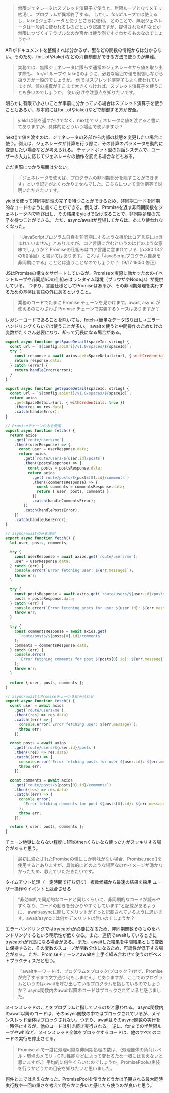 > 無限ジェネレータはスプレッド演算子で使うと、無限ループとなりメモリ枯渇し、プログラムが異常終了する。
> しかし、for/ofループでは使えるし、take()ジェネレータと使うとさらに便利。
> とのことで、無限ジェネレータは一般的に使われるものだという認識ですが、提供されたAPIなどが無限につづくイテラブルなのか否かは使う側ですぐわかるものなのでしょうか？

APIがドキュメントを整備すれば分かるが、型などの関数の情報からは分からない。そのため、for...ofやtake()などの消費制御ができる方法で使うのが無難。

> 実務では、無限ジェネレータに限らず通常のジェネレータから値を取り出す際も、
> for/of ループや take()のように、必要な範囲で値を制御しながら扱う方が一般的でしょうか。
> 例ではスプレッド演算子もよく使われていますが、値の規模がそこまで大きくなければ、スプレッド演算子を使うことも多いのでしょうか。
> 使い分けや注意点を知りたいです。

明らかに有限で小さいことが事前に分かっている場合はスプレッド演算子を使うこともあるが、基本的にはfor...ofやtake()などで制御する方が安全。

> yield は値を返すだけでなく、next()でジェネレータに値を渡せると書いてありますが、具体的にどういう場面で使いますか？

next()で値を渡すのは、ジェネレータの外部から内部の状態を変更したい場合に使う。例えば、ジェネレータが計算を行う際に、その計算のパラメータを動的に変更したい場合などが考えられる。
チャットボット型の対話システムで、ユーザーの入力に応じてジェネレータの動作を変える場合などもある。

ただ実際につかう場面は少ない。

> 「ジェネレータを使えば、プログラムの非同期部分を隠すことができます」という記述がよくわかりませんでした。こちらについて具体例等で説明いただきたいです。

yieldを使って非同期処理の完了を待つことができるため、非同期コードを同期的なコードのように書くことができる。例えば、Promiseを返す非同期関数をジェネレータ内で呼び出し、その結果をyieldで受け取ることで、非同期処理の完了を待つことができる。
ただ、async/awaitが登場してからは、あまり使われなくなった。

> 「JavaScriptプログラム自身を非同期にするような機能はコア言語には含まれていません」とありますが、コア言語に含むというのはどのような意味でしょうか？
> Promiseの仕組みはコア言語に含まれている（p.380 13.2 の1段落目）と書いてはあります。
> これは「JavaScriptプログラム自身を非同期にする」こととは違うことなのでしょうか？（9/17 19:50 修正）

JSはPromiseの構文をサポートしているが、Promiseを実際に動かすためのイベントループや非同期I/Oの仕組みはランタイム環境（ブラウザやNode.js）が提供している。
つまり、言語仕様としてPromiseはあるが、その非同期処理を実行するための基盤は言語の外にあるということ。

> 業務のコードでたまに Promise チェーンを見かけます。await, async が使えるのにわざわざ Promise チェーンで実装するケースはありますか？

レガシーコードであることを除いても、fetch->簡単なデータ取り出し->エラーハンドリングくらいでは使うことが多い。
awaitを使うと中間操作のためだけの変数がたくさん必要になり、却って冗長になる場合がある。

```javascript
export async function getSpaceDetail(spaceId: string) {
  const url = `${config.apiUri}/v1.0/spaces/${spaceId}`;
  try {
    const response = await axios.get<SpaceDetail>(url, { withCredentials: true });
    return response.data;
  } catch (error) {
    return handleError(error);
  }
}

export async function getSpaceDetail(spaceId: string) {
  const url = `${config.apiUri}/v1.0/spaces/${spaceId}`;
  return axios
    .get<SpaceDetail>(url, { withCredentials: true })
    .then(res => res.data)
    .catch(handleError);
}
```

```javascript
// Promiseチェーンのみを使用
export async function fetch() {
  return axios
    .get(`route/users/me`)
    .then((userResponse) => {
      const user = userResponse.data;
      return axios
        .get(`route/users/${user.id}/posts`)
        .then((postsResponse) => {
          const posts = postsResponse.data;
          return axios
            .get(`route/posts/${posts[0].id}/comments`)
            .then((commentsResponse) => {
              const comments = commentsResponse.data;
              return { user, posts, comments };
            })
            .catch(handleCommentsError);
        })
        .catch(handlePostsError);
    })
    .catch(handleUserError);
}

// async/awaitのみを使用
export async function fetch() {
  let user, posts, comments;

  try {
    const userResponse = await axios.get(`route/users/me`);
    user = userResponse.data;
  } catch (err) {
    console.error(`Error fetching user: ${err.message}`);
    throw err;
  }

  try {
    const postsResponse = await axios.get(`route/users/${user.id}/posts`);
    posts = postsResponse.data;
  } catch (err) {
    console.error(`Error fetching posts for user ${user.id}: ${err.message}`);
    throw err;
  }

  try {
    const commentsResponse = await axios.get(
      `route/posts/${posts[0].id}/comments`
    );
    comments = commentsResponse.data;
  } catch (err) {
    console.error(
      `Error fetching comments for post ${posts[0].id}: ${err.message}`
    );
    throw err;
  }

  return { user, posts, comments };
}

// async/awaitとPromiseチェーンを組み合わせ
export async function fetch() {
  const user = await axios
    .get(`route/users/me`)
    .then((res) => res.data)
    .catch((err) => {
      console.error(`Error fetching user: ${err.message}`);
      throw err;
    });

  const posts = await axios
    .get(`route/users/${user.id}/posts`)
    .then((res) => res.data)
    .catch((err) => {
      console.error(`Error fetching posts for user ${user.id}: ${err.message}`);
      throw err;
    });

  const comments = await axios
    .get(`route/posts/${posts[0].id}/comments`)
    .then((res) => res.data)
    .catch((err) => {
      console.error(
        `Error fetching comments for post ${posts[0].id}: ${err.message}`
      );
      throw err;
    });

  return { user, posts, comments };
}
```

チェーン地獄にならない程度に1回のthenくらいなら使った方がスッキリする場合があると思う。

> 最初に満たされたPromiseの値にしか興味がない場合、Promise.race()を使用するとありますが、具体的にどのような場面なのかイメージが湧かなかったため、教えていただきたいです。

タイムアウト処理（一定時間で打ち切り）
複数候補から最速の結果を採用
ユーザー操作やイベントと競合させる

> "非効率的で同期的なコードと同じくらいに、非同期的なコードが読みやすくなり、コードの動きを分かりやすくしています”と記載があるように、
> await/asyncに関してメリットがずっと記載されているように思います。await/asyncには何かデメリットは無いのでしょうか？

エラーハンドリングではtry/catchが必要になるため、非同期関数そのものをハンドリングするという明示性が低くなる。また、連続でawaitしているときにtry/catchが冗長になる場合がある。
また、awaitした結果を中間結果として変数に保持すると、その変数のスコープが関数全体になるため、可読性が低下する場合がある。
ただ、Promiseチェーンとawaitを上手く組み合わせて使うのがベストプラクティスだと思う。

> 「awaitキーワードは、プログラムをプロック(ブロック？)せず、Promiseが完了するまで文字通り何もしません」とありますが、ここでのプログラムというのはawaitを呼び出しているプログラムを指しているのでしょうか？
> async関数内のawait以降のコードはブロックされていると感じました。

メインスレッドのことをプログラムと指しているのだと思われる。
async関数内のawait以降のコードは、そのasync関数の中ではブロックされているが、メインスレッド全体はブロックされない。つまり、awaitはそのasync関数の実行を一時停止するが、他のコードは引き続き実行される。
逆に、for文での半無限ループやwhiなど、メインスレッド全体をブロックするコードは、他のすべてのコードの実行を停止させる。

> Promise.allで一度に処理可能な非同期処理の数は、（処理自体の負荷レベル・環境のメモリ・CPU性能などによって変わるため一概には言えないと思いますが、）平均的に何件くらいなのでしょうか。PromisePoolの実装を行うかどうかの目安を知りたいと思いました。

何件とまでは言えなかった。PromisePoolを使うかどうかは予期される最大同時実行数や一回の重さを考えて明らかに多いと感じたら使うのが良いと思う。
